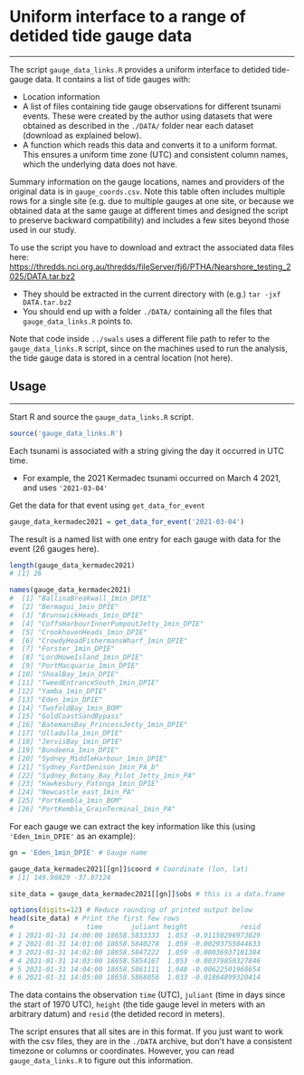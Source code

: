 # Uniform interface to a range of detided tide gauge data
---------------------------------------------------------

The script `gauge_data_links.R` provides a uniform interface to detided tide-gauge data. It contains a list of tide gauges with:
* Location information
* A list of files containing tide gauge observations for different tsunami events. These were created by the author using datasets that were obtained as described in the `./DATA/` folder near each dataset (download as explained below).
* A function which reads this data and converts it to a uniform format. This ensures a uniform time zone (UTC) and consistent column names, which the underlying data does not have.

Summary information on the gauge locations, names and providers of the original
data is in `gauge_coords.csv`. Note this table often includes multiple rows for
a single site (e.g. due to multiple gauges at one site, or because we obtained
data at the same gauge at different times and designed the script to preserve
backward compatibility) and includes a few sites beyond those used in our
study.

To use the script you have to download and extract the associated data files here: https://thredds.nci.org.au/thredds/fileServer/fj6/PTHA/Nearshore_testing_2025/DATA.tar.bz2
* They should be extracted in the current directory with (e.g.) `tar -jxf DATA.tar.bz2`
* You should end up with a folder `./DATA/` containing all the files that `gauge_data_links.R` points to.

Note that code inside `../swals` uses a different file path to refer to the `gauge_data_links.R` script, since on the machines used to run the analysis, the tide gauge data is stored in a central location (not here). 


## Usage
--------

Start R and source the `gauge_data_links.R` script.
```r
source('gauge_data_links.R') 
```

Each tsunami is associated with a string giving the day it occurred in UTC time.
  * For example, the 2021 Kermadec tsunami occurred on March 4 2021, and uses `'2021-03-04'`

Get the data for that event using `get_data_for_event`
```r
gauge_data_kermadec2021 = get_data_for_event('2021-03-04')
```

The result is a named list with one entry for each gauge with data for the
event (26 gauges here). 
```r
length(gauge_data_kermadec2021)
# [1] 26

names(gauge_data_kermadec2021)
#  [1] "BallinaBreakwall_1min_DPIE"             
#  [2] "Bermagui_1min_DPIE"                     
#  [3] "BrunswickHeads_1min_DPIE"               
#  [4] "CoffsHarbourInnerPumpoutJetty_1min_DPIE"
#  [5] "CrookhavenHeads_1min_DPIE"              
#  [6] "CrowdyHeadFishermansWharf_1min_DPIE"    
#  [7] "Forster_1min_DPIE"                      
#  [8] "LordHoweIsland_1min_DPIE"               
#  [9] "PortMacquarie_1min_DPIE"                
# [10] "ShoalBay_1min_DPIE"                     
# [11] "TweedEntranceSouth_1min_DPIE"           
# [12] "Yamba_1min_DPIE"                        
# [13] "Eden_1min_DPIE"                         
# [14] "TwofoldBay_1min_BOM"                    
# [15] "GoldCoastSandBypass"                    
# [16] "BatemansBay_PrincessJetty_1min_DPIE"    
# [17] "Ulladulla_1min_DPIE"                    
# [18] "JervisBay_1min_DPIE"                    
# [19] "Bundeena_1min_DPIE"                     
# [20] "Sydney_MiddleHarbour_1min_DPIE"         
# [21] "Sydney_FortDenison_1min_PA_b"           
# [22] "Sydney_Botany_Bay_Pilot_Jetty_1min_PA"  
# [23] "Hawkesbury_Patonga_1min_DPIE"           
# [24] "Newcastle_east_1min_PA"                 
# [25] "PortKembla_1min_BOM"                    
# [26] "PortKembla_GrainTerminal_1min_PA"       
```

For each gauge we can extract the key information like this (using `'Eden_1min_DPIE'` as an example):
```r
gn = 'Eden_1min_DPIE' # Gauge name

gauge_data_kermadec2021[[gn]]$coord # Coordinate (lon, lat)
# [1] 149.90829 -37.07124

site_data = gauge_data_kermadec2021[[gn]]$obs # this is a data.frame 

options(digits=12) # Reduce rounding of printed output below
head(site_data) # Print the first few rows
#                  time       juliant height             resid
# 1 2021-01-31 14:00:00 18658.5833333  1.053 -0.01150296973029
# 2 2021-01-31 14:01:00 18658.5840278  1.059 -0.00293755044633
# 3 2021-01-31 14:02:00 18658.5847222  1.059 -0.00036937101384
# 4 2021-01-31 14:03:00 18658.5854167  1.053 -0.00379850327846
# 5 2021-01-31 14:04:00 18658.5861111  1.048 -0.00622501968654
# 6 2021-01-31 14:05:00 18658.5868056  1.033 -0.01864899320414
```
The data contains the observation `time` (UTC), `juliant` (time in days
since the start of 1970 UTC), `height` (the tide gauge level in meters with an arbitrary
datum) and `resid` (the detided record in meters).

The script ensures that all sites are in this format. If you just want to work with
the csv files, they are in the `./DATA` archive, but don't have a consistent timezone
or columns or coordinates. However, you can read `gauge_data_links.R` to figure out this
information.
